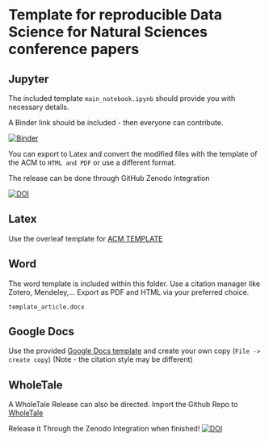 # Template for reproducible Data Science for Natural Sciences conference papers


## Jupyter
The included template `main_notebook.ipynb` should provide you with necessary details.

A Binder link should be included - then everyone can contribute.

[![Binder](https://mybinder.org/badge_logo.svg)](https://mybinder.org/v2/gh/g4challenge/ds4ns_template/HEAD)

You can export to Latex and convert the modified files with the template of the ACM to `HTML and PDF` or use a different format.

The release can be done through GitHub Zenodo Integration

[![DOI](https://sandbox.zenodo.org/badge/429748403.svg)](https://sandbox.zenodo.org/badge/latestdoi/429748403)



## Latex

Use the overleaf template for [ACM TEMPLATE](https://www.overleaf.com/gallery/tagged/acm-official#.WOuOk2e1taQ)

## Word

The word template is included within this folder.
Use a citation manager like Zotero, Mendeley,...
Export as PDF and HTML via your preferred choice. 

    template_article.docx



## Google Docs

Use the provided [Google Docs template](https://docs.google.com/document/d/15wpnyqoDDolImi5JZ_nYotGbz5ZBSn7qNY-ZXwPetPY/edit?usp=sharing) and create your own copy (`File -> create copy`) (Note - the citation style may be different)

## WholeTale

A WholeTale Release can also be directed.
Import the Github Repo to [WholeTale](https://wholetale.org)

Release it Through the Zenodo Integration when finished!
[![DOI](https://sandbox.zenodo.org/badge/DOI/10.5072/zenodo.964368.svg)](https://doi.org/10.5072/zenodo.964368)